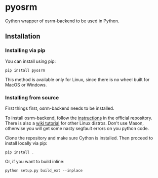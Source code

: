 # pyosrm
Cython wrapper of osrm-backend to be used in Python.

## Installation
### Installing via pip

You can install using pip:

```
pip install pyosrm
```
This method is available only for Linux, since there is no wheel built for MacOS or Windows.
### Installing from source
First things first, osrm-backend needs to be installed.

To install osrm-backend, follow the [instructions](https://github.com/Project-OSRM/osrm-backend#building-from-source) in the official repository. There is also a [wiki tutorial](https://github.com/Project-OSRM/osrm-backend/wiki/Building-OSRM) for other Linux distros. Don't use Mason, otherwise you will get some nasty segfault errors on you python code.

Clone the repository and make sure Cython is installed. Then proceed to install locally via pip:
```
pip install .
```
Or, if you want to build inline:
```
python setup.py build_ext --inplace
```

